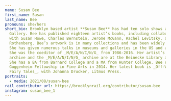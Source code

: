 ```yaml
---
name: Susan Bee
first_name: Susan
last_name: Bee
pronouns: she/hers
short_bio: Brooklyn based artist **Susan Bee** has had ten solo shows at A.I.R.
  Gallery. Bee has published eighteen artist’s books, including collaborations
  with Susan Howe, Charles Bernstein, Jerome McGann, Rachel Levitsky, and Jerome
  Rothenberg. Bee’s artwork is in many collections and has been widely reviewed.
  She has given numerous talks in museums and galleries in the US and abroad.
  She was the coeditor of _M/E/A/N/I/N/G_ from 1986-2016. Her artist’s book
  archive and the _M/E/A/N/I/N/G_ archive are at the Beinecke Library at Yale.
  She has a BA from Barnard College and a MA from Hunter College. Bee received a
  Guggenheim Fellowship in Fine Arts in 2014. Her latest book is _Off-World
  Fairy Tales_, with Johanna Drucker, Litmus Press.
portraits:
  - media: 2021/08/susan-bee
rail_contributor_url: https://brooklynrail.org/contributor/susan-bee
instagram: susan_bee_1
---
```

